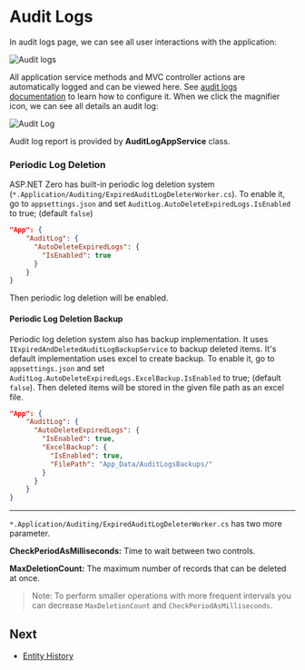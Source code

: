 # Audit Logs

In audit logs page, we can see all user interactions with the application:

<img src="images/audit-logs-core-3.png" alt="Audit logs" class="img-thumbnail" />

All application service methods and MVC controller actions are automatically logged and can be viewed here. See [audit logs documentation](https://aspnetboilerplate.com/Pages/Documents/Audit-Logging) to learn how to configure it. When we click the magnifier icon, we can
see all details an audit log:

<img src="images/audit-logs-detail-1.png" alt="Audit Log" class="img-thumbnail" />

Audit log report is provided by **AuditLogAppService** class.

### Periodic Log Deletion 

ASP.NET Zero has built-in periodic log deletion system (`*.Application/Auditing/ExpiredAuditLogDeleterWorker.cs`). To enable it, go to `appsettings.json` and set `AuditLog.AutoDeleteExpiredLogs.IsEnabled` to true; (default `false`)

```json
"App": {
    "AuditLog": {
      "AutoDeleteExpiredLogs": {
        "IsEnabled": true
      }
    }
}
```

Then periodic log deletion will be enabled.

#### Periodic Log Deletion Backup

Periodic log deletion system also has backup implementation. It uses `IExpiredAndDeletedAuditLogBackupService` to backup deleted items. It's default implementation uses excel to create backup. To enable it, go to `appsettings.json` and set `AuditLog.AutoDeleteExpiredLogs.ExcelBackup.IsEnabled` to true; (default `false`). Then deleted items will be stored in the given file path as an excel file.

```json
"App": {
    "AuditLog": {
      "AutoDeleteExpiredLogs": {
        "IsEnabled": true,
        "ExcelBackup": {
          "IsEnabled": true,
          "FilePath": "App_Data/AuditLogsBackups/"
        }
      }
    }
}
```

________


`*.Application/Auditing/ExpiredAuditLogDeleterWorker.cs` has two more parameter.

**CheckPeriodAsMilliseconds:** Time to wait between two controls.

**MaxDeletionCount:** The maximum number of records that can be deleted at once.

> Note: To perform smaller operations with more frequent intervals you can decrease `MaxDeletionCount` and `CheckPeriodAsMilliseconds`. 

## Next

- [Entity History](Features-Mvc-Core-Entity-History)
